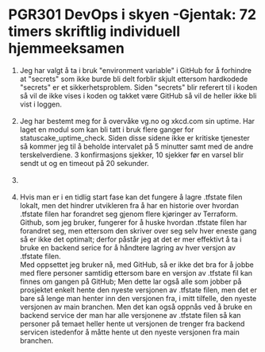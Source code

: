 # PGR301 DevOps i skyen -Gjentak: 72 timers skriftlig individuell hjemmeeksamen

1) Jeg har valgt å ta i bruk "environment variable" i GitHub for å forhindre at "secrets" som ikke burde bli delt forblir skjult ettersom hardkodede "secrets" er et sikkerhetsproblem. Siden "secrets" blir referert til i koden så vil de ikke vises i koden og takket være GitHub så vil de heller ikke bli vist i loggen.
    </br></br>
2) Jeg har bestemt meg for å overvåke vg.no og xkcd.com sin uptime. Har laget en modul som kan bli tatt i bruk flere ganger for statuscake_uptime_check. Siden disse sidene ikke er kritiske tjenester så kommer jeg til å beholde intervalet på 5 minutter samt med de andre terskelverdiene. 3 konfirmasjons sjekker, 10 sjekker før en varsel blir sendt ut og en timeout på 20 sekunder.
   </br></br>
3) </br></br>
4) Hvis man er i en tidlig start fase kan det fungere å lagre .tfstate filen lokalt, men det hindrer utvikleren fra å har en historie over hvordan .tfstate filen har forandret seg gjenom flere kjøringer av Terraform.
Github, som jeg bruker, fungerer for å huske hvordan .tfstate filen har forandret seg, men ettersom den skriver over seg selv hver eneste gang så er ikke det optimalt; derfor påstår jeg at det er mer effektivt å ta i bruke en backend serice for å håndtere lagring av hver versjon av .tfstate filen. </br>
Med oppsettet jeg bruker nå, med GitHub, så er ikke det bra for å jobbe med flere personer samtidig ettersom bare en versjon av .tfstate fil kan finnes om gangen på GitHub; Men dette lar også alle som jobber på prosjektet enkelt hente den nyeste versjonen av .tfstate filen, men det er bare så lenge man henter inn den versjonen fra, i mitt tilfelle, den nyeste versjonen av main branchen. Men det kan også oppnås ved å bruke en backend service der man har alle versjonene av .tfstate filen så kan personer på temaet heller hente ut versjonen de trenger fra backend servicen istedenfor å måtte hente ut den nyeste versjonen fra main branchen. </br></br>
